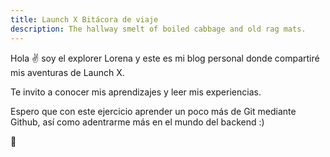 ```yaml
---
title: Launch X Bitácora de viaje
description: The hallway smelt of boiled cabbage and old rag mats.
---
```


Hola ✌️  soy el explorer Lorena y este es mi blog personal donde compartiré mis aventuras de Launch X.

Te invito a conocer mis aprendizajes y leer mis experiencias.

Espero que con este ejercicio aprender un poco más de Git mediante Github, así como adentrarme más en el mundo del backend :)

🚀
